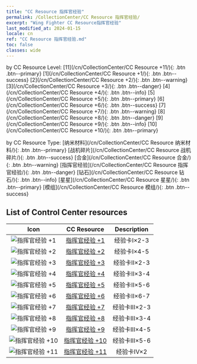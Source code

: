 ```yaml
---
title: "CC Resource 指挥官经验"
permalink: /CollectionCenter/CC Resource 指挥官经验/
excerpt: "Wing Fighter CC Resource指挥官经验"
last_modified_at: 2024-01-15
locale: cn
ref: "CC Resource 指挥官经验.md"
toc: false
classes: wide
---
```


  by CC Resource Level:  [11](/cn/CollectionCenter/CC Resource +11/){: .btn .btn--primary}   [1](/cn/CollectionCenter/CC Resource +1/){: .btn .btn--success}   [2](/cn/CollectionCenter/CC Resource +2/){: .btn .btn--warning}   [3](/cn/CollectionCenter/CC Resource +3/){: .btn .btn--danger}   [4](/cn/CollectionCenter/CC Resource +4/){: .btn .btn--info}   [5](/cn/CollectionCenter/CC Resource +5/){: .btn .btn--primary}   [6](/cn/CollectionCenter/CC Resource +6/){: .btn .btn--success}   [7](/cn/CollectionCenter/CC Resource +7/){: .btn .btn--warning}   [8](/cn/CollectionCenter/CC Resource +8/){: .btn .btn--danger}   [9](/cn/CollectionCenter/CC Resource +9/){: .btn .btn--info}   [10](/cn/CollectionCenter/CC Resource +10/){: .btn .btn--primary} 

  by CC Resource Type:  [纳米材料](/cn/CollectionCenter/CC Resource 纳米材料/){: .btn .btn--primary}   [战机碎片](/cn/CollectionCenter/CC Resource 战机碎片/){: .btn .btn--success}   [合金](/cn/CollectionCenter/CC Resource 合金/){: .btn .btn--warning}   [指挥官经验](/cn/CollectionCenter/CC Resource 指挥官经验/){: .btn .btn--danger}   [钻石](/cn/CollectionCenter/CC Resource 钻石/){: .btn .btn--info}   [星星](/cn/CollectionCenter/CC Resource 星星/){: .btn .btn--primary}   [模组](/cn/CollectionCenter/CC Resource 模组/){: .btn .btn--success} 

## List of Control Center resources

  |   Icon |      CC Resource        |   Description   |
  |:------:|:---------------:|:---------------:|
  | ![指挥官经验 +1](/images/cc/CC_指挥官经验_1_p.png) | [指挥官经验 +1](/cn/CollectionCenter/指挥官经验_1/) | 经验卡I×2-3 |
  | ![指挥官经验 +2](/images/cc/CC_指挥官经验_2_p.png) | [指挥官经验 +2](/cn/CollectionCenter/指挥官经验_2/) | 经验卡I×4-5 |
  | ![指挥官经验 +3](/images/cc/CC_指挥官经验_3_p.png) | [指挥官经验 +3](/cn/CollectionCenter/指挥官经验_3/) | 经验卡II×2-3 |
  | ![指挥官经验 +4](/images/cc/CC_指挥官经验_4_p.png) | [指挥官经验 +4](/cn/CollectionCenter/指挥官经验_4/) | 经验卡II×3-4 |
  | ![指挥官经验 +5](/images/cc/CC_指挥官经验_5_p.png) | [指挥官经验 +5](/cn/CollectionCenter/指挥官经验_5/) | 经验卡II×5-6 |
  | ![指挥官经验 +6](/images/cc/CC_指挥官经验_5_p.png) | [指挥官经验 +6](/cn/CollectionCenter/指挥官经验_6/) | 经验卡II×6-7 |
  | ![指挥官经验 +7](/images/cc/CC_指挥官经验_5_p.png) | [指挥官经验 +7](/cn/CollectionCenter/指挥官经验_7/) | 经验卡III×2-3 |
  | ![指挥官经验 +8](/images/cc/CC_指挥官经验_5_p.png) | [指挥官经验 +8](/cn/CollectionCenter/指挥官经验_8/) | 经验卡III×3-4 |
  | ![指挥官经验 +9](/images/cc/CC_指挥官经验_6_p.png) | [指挥官经验 +9](/cn/CollectionCenter/指挥官经验_9/) | 经验卡III×4-5 |
  | ![指挥官经验 +10](/images/cc/CC_指挥官经验_6_p.png) | [指挥官经验 +10](/cn/CollectionCenter/指挥官经验_10/) | 经验卡III×5-6 |
  | ![指挥官经验 +11](/images/cc/CC_指挥官经验_6_p.png) | [指挥官经验 +11](/cn/CollectionCenter/指挥官经验_11/) | 经验卡IV×2 |
